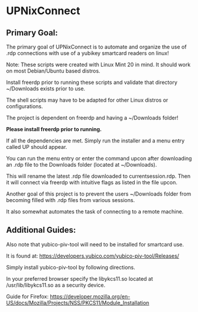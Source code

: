 # UPNixConnect


## Primary Goal:
The primary goal of UPNixConnect is to automate and organize the use of .rdp connections with use of a yubikey smartcard readers on linux!

Note: These scripts were created with Linux Mint 20 in mind. It should work on most Debian/Ubuntu based distros.

Install freerdp prior to running these scripts and validate that directory ~/Downloads exists prior to use.

The shell scripts may have to be adapted for other Linux distros or configurations.

The project is dependent on freerdp and having a ~/Downloads folder!

**Please install freerdp prior to running.**

If all the dependencies are met. Simply run the installer and a menu entry called UP should appear.

You can run the menu entry or enter the command upcon after downloading an .rdp file to the Downloads folder
(located at ~/Downloads).

This will rename the latest .rdp file downloaded to currentsession.rdp. Then it will connect via freerdp with intuitive flags as listed in the file upcon.

Another goal of this project is to prevent the users ~/Downloads folder from becoming filled with .rdp files from various sessions.

It also somewhat automates the task of connecting to a remote machine.

## Additional Guides:

Also note that yubico-piv-tool will need to be installed for smartcard use.

It is found at: https://developers.yubico.com/yubico-piv-tool/Releases/

Simply install yubico-piv-tool by following directions.

In your preferred browser specify the libykcs11.so located at /usr/lib/libykcs11.so as a security device.

Guide for Firefox: https://developer.mozilla.org/en-US/docs/Mozilla/Projects/NSS/PKCS11/Module_Installation
